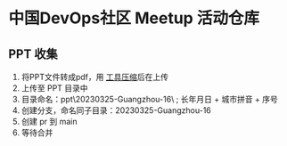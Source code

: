 # 中国DevOps社区 Meetup 活动仓库

## PPT 收集

1. 将PPT文件转成pdf，用 [工具压缩](https://smallpdf.com/cn/compress-pdf)后在上传
2. 上传至 PPT 目录中
3. 目录命名：ppt\20230325-Guangzhou-16\ ; 长年月日 + 城市拼音 + 序号
4. 创建分支，命名同子目录：20230325-Guangzhou-16
5. 创建 pr 到 main
6. 等待合并

